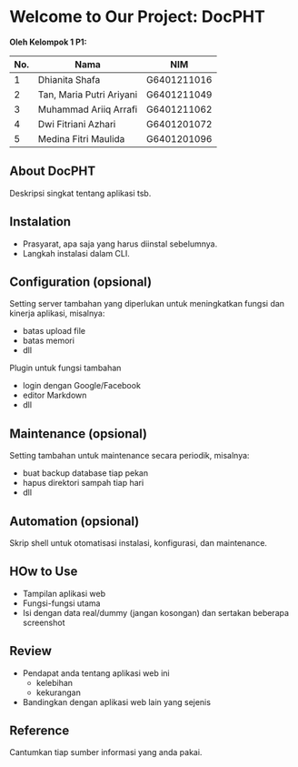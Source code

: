 # Welcome to Our Project: DocPHT

**Oleh Kelompok 1 P1:**

| No. | Nama                               | NIM         |
| --- | ---------------------------------- | ----------- |
| 1   | Dhianita Shafa                     | G6401211016 |
| 2   | Tan, Maria Putri Ariyani           | G6401211049 |
| 3   | Muhammad Ariiq Arrafi              | G6401211062 |
| 4   | Dwi Fitriani Azhari                | G6401201072 |
| 5   | Medina Fitri Maulida               | G6401201096 |

## About DocPHT

Deskripsi singkat tentang aplikasi tsb.


## Instalation

- Prasyarat, apa saja yang harus diinstal sebelumnya.
- Langkah instalasi dalam CLI.


## Configuration (opsional)

Setting server tambahan yang diperlukan untuk meningkatkan fungsi dan kinerja aplikasi, misalnya:
- batas upload file
- batas memori
- dll

Plugin untuk fungsi tambahan
- login dengan Google/Facebook
- editor Markdown
- dll


##  Maintenance (opsional)

Setting tambahan untuk maintenance secara periodik, misalnya:
- buat backup database tiap pekan
- hapus direktori sampah tiap hari
- dll


## Automation (opsional)

Skrip shell untuk otomatisasi instalasi, konfigurasi, dan maintenance.


## HOw to Use

- Tampilan aplikasi web
- Fungsi-fungsi utama
- Isi dengan data real/dummy (jangan kosongan) dan sertakan beberapa screenshot


## Review

- Pendapat anda tentang aplikasi web ini
    - kelebihan
    - kekurangan
- Bandingkan dengan aplikasi web lain yang sejenis


## Reference

Cantumkan tiap sumber informasi yang anda pakai.
